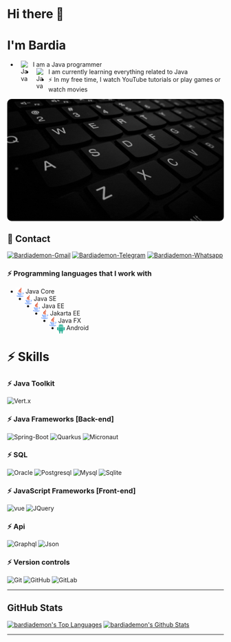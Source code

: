 # Hi there 👋

# I'm Bardia

- [<img style="margin-left: 8px;margin-right: 8px;" align="left" alt="Java" title="Java" width="20px" src="https://www.bardiademon.com/public/icons/java.svg" />][MyWebsite]
  I am a Java programmer
- [<img style="margin-left: 8px;margin-right: 8px;" align="left" alt="Java" title="Java" width="20px" src="https://www.bardiademon.com/public/icons/java.svg" />][MyWebsite]
  I am currently learning everything related to Java</br>
- ⚡ In my free time, I watch YouTube tutorials or play games or watch movies

[<img style="border-radius: 10px" align="center" alt="Java" title="Java" src="images/bardiademon.gif" />][MyWebsite]
<h2>📃 Contact</h2>

<div>   
    <a href="mailto:bardiademon@gmail.com" target="_blank"><img src="https://img.shields.io/badge/-Email-0D1117?style=for-the-badge&logo=gmail" alt="Bardiademon-Gmail"></a>
    <a href="https://t.me/bardiademon" target="_blank"><img src="https://img.shields.io/badge/Telegram-0D1117?style=for-the-badge&logo=telegram" alt="Bardiademon-Telegram"></a>
    <a href="https://wa.me/+989114907854" target="_blank"><img src="https://img.shields.io/badge/whatsapp-0D1117?style=for-the-badge&logo=whatsapp" alt="Bardiademon-Whatsapp"></a>
</div>

### ⚡ Programming languages that I work with

- [<img style="margin-left: -5px;;margin-right: 2px" align="left" alt="Java" title="Java" width="22px" src="icons/java.svg" />][MyWebsite]
  Java Core
- [<img style="margin-left: -5px;;margin-right: 2px" align="left" alt="Java" title="Java" width="22px" src="icons/java.svg" />][MyWebsite]
  Java SE
- [<img style="margin-left: -5px;;margin-right: 2px" align="left" alt="Java" title="Java" width="22px" src="icons/java.svg" />][MyWebsite]
  Java EE
- [<img style="margin-left: -5px;;margin-right: 2px" align="left" alt="Java" title="Java" width="22px" src="icons/java.svg" />][MyWebsite]
  Jakarta EE
- [<img style="margin-left: -5px;;margin-right: 2px" align="left" alt="Java" title="Java" width="22px" src="icons/java.svg" />][MyWebsite]
  Java FX
- [<img style="margin-left: -5px;;margin-right: 2px" align="left" alt="Java" title="Java" width="22px" src="icons/android.svg" />][MyWebsite]
  Android

# ⚡ Skills

### ⚡ Java Toolkit

![Vert.x](https://img.shields.io/badge/-vert.x-0D1117?style=for-the-badge&logo=vert.x)

### ⚡ Java Frameworks [Back-end]

![Spring-Boot](https://img.shields.io/badge/-Spring%20boot-0D1117?style=for-the-badge&logo=spring-boot)
![Quarkus](https://img.shields.io/badge/-Quarkus-0D1117?style=for-the-badge&logo=Quarkus)
![Micronaut](https://img.shields.io/badge/-micronaut-0D1117?style=for-the-badge&logo=Micronaut)

### ⚡ SQL

![Oracle](https://img.shields.io/badge/-oracle-0D1117?style=for-the-badge&logo=oracle)
![Postgresql](https://img.shields.io/badge/-Postgresql-0D1117?style=for-the-badge&logo=Postgresql)
![Mysql](https://img.shields.io/badge/-Mysql-0D1117?style=for-the-badge&logo=Mysql)
![Sqlite](https://img.shields.io/badge/-Sqlite-0D1117?style=for-the-badge&logo=Sqlite)

### ⚡ JavaScript Frameworks [Front-end]

![vue](https://img.shields.io/badge/-vue-0D1117?style=for-the-badge&logo=vue)
![JQuery](https://img.shields.io/badge/-JQuery-0D1117?style=for-the-badge&logo=JQuery)

### ⚡ Api

![Graphql](https://img.shields.io/badge/-graphql-0D1117?style=for-the-badge&logo=graphql)
![Json](https://img.shields.io/badge/-Json-0D1117?style=for-the-badge&logo=Json)

### ⚡ Version controls

![Git](https://img.shields.io/badge/-Git-0D1117?style=for-the-badge&logo=Git)
![GitHub](https://img.shields.io/badge/-GitHub-0D1117?style=for-the-badge&logo=GitHub)
![GitLab](https://img.shields.io/badge/-GitLab-0D1117?style=for-the-badge&logo=GitLab)

---

<h2> GitHub Stats</h2>
<div>
    <a href="#"><img alt="bardiademon's Top Languages" src="https://github-readme-stats.vercel.app/api/top-langs/?username=bardiademon&langs_count=10&layout=compact&theme=react&hide_border=true&bg_color=0D1117&title_color=F0DB4F&icon_color=F0DB4F" height="200px" /></a>
    <a href="#"><img alt="bardiademon's Github Stats" src="https://github-readme-stats.vercel.app/api?username=bardiademon&show_icons=true&include_all_commits=true&count_private=true&theme=react&hide_border=true&bg_color=0D1117&title_color=F0DB4F&icon_color=F0DB4F" height="200px" /></a>
</div>

---

[MyWebsite]: https://www.bardiademon.com

[github]: https://github.com/bardiademon

[Instagram]: https://instagram.com/bardianamjoo

[Telegram]: https://t.me/bardiademon

[MyEmail]: mailto:bardiademon@gmail.com

[MyWhatsapp]: https://wa.me/989114907854
